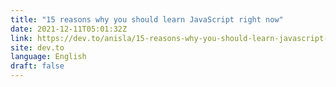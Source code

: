 ```yaml
---
title: "15 reasons why you should learn JavaScript right now"
date: 2021-12-11T05:01:32Z
link: https://dev.to/anisla/15-reasons-why-you-should-learn-javascript-right-now-4j10?utm_medium=RSS&utm_source=news.12bit.vn
site: dev.to
language: English
draft: false
---
```


